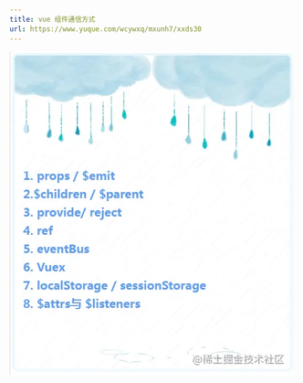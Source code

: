 ```yaml
---
title: vue 组件通信方式
url: https://www.yuque.com/wcywxq/mxunh7/xxds30
---
```


![image.png](../../../assets/xxds30/1652630361674-81dd0551-9d6f-4fe7-b494-63c2c47b2cf9.png)
